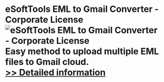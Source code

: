 # eSoftTools EML to Gmail Converter - Corporate License<br />![eSoftTools EML to Gmail Converter - Corporate License](https://mycommerce.akamaized.net/api/pimages/P300972218/BIG/300972218.PNG)<br />Easy method to upload multiple EML files to Gmail cloud.<br />[>> Detailed information](https://secure.shareit.com/shareit/product.html?productid=300972218&affiliateid=200057808)